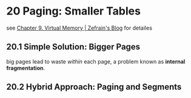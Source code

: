 # 20 Paging: Smaller Tables

see [Chapter 9. Virtual Memory | Zefrain's Blog](https://zefrain.github.io/docs/TOC/computer/system/csapp/part2/ch09#963-multi-level-page-tables) for detailes

## 20.1 Simple Solution: Bigger Pages

big pages lead to waste _within_ each page, a problem known as **internal fragmentation**.

## 20.2 Hybrid Approach: Paging and Segments
